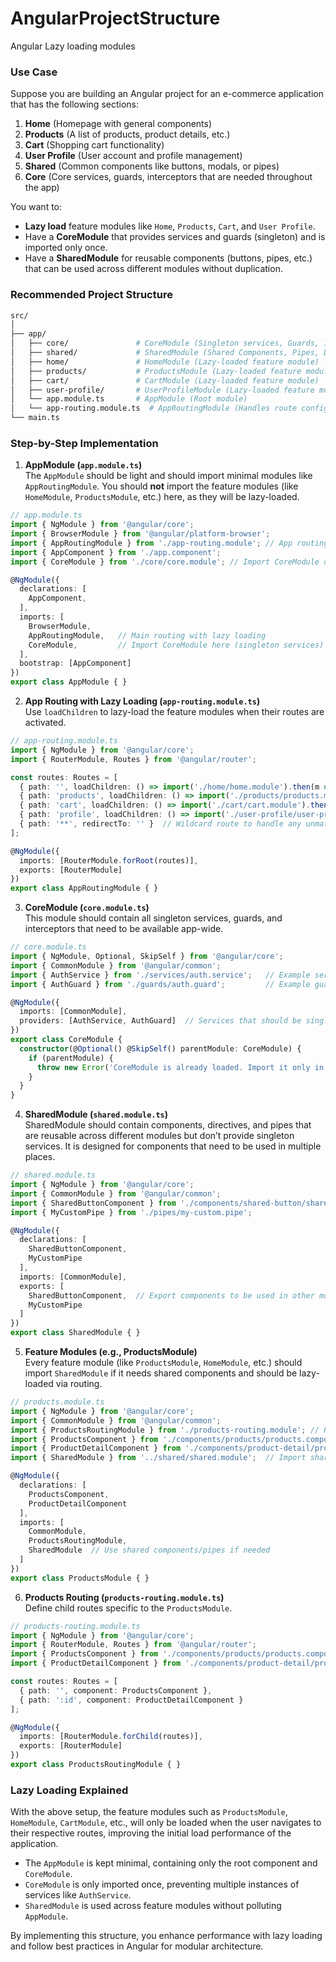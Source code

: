 # AngularProjectStructure
Angular Lazy loading modules

### Use Case

Suppose you are building an Angular project for an e-commerce application that has the following sections:

1. **Home** (Homepage with general components)
2. **Products** (A list of products, product details, etc.)
3. **Cart** (Shopping cart functionality)
4. **User Profile** (User account and profile management)
5. **Shared** (Common components like buttons, modals, or pipes)
6. **Core** (Core services, guards, interceptors that are needed throughout the app)

You want to:
- **Lazy load** feature modules like `Home`, `Products`, `Cart`, and `User Profile`.
- Have a **CoreModule** that provides services and guards (singleton) and is imported only once.
- Have a **SharedModule** for reusable components (buttons, pipes, etc.) that can be used across different modules without duplication.

### Recommended Project Structure

```bash
src/
│
├── app/
│   ├── core/               # CoreModule (Singleton services, Guards, Interceptors)
│   ├── shared/             # SharedModule (Shared Components, Pipes, Directives)
│   ├── home/               # HomeModule (Lazy-loaded feature module)
│   ├── products/           # ProductsModule (Lazy-loaded feature module)
│   ├── cart/               # CartModule (Lazy-loaded feature module)
│   ├── user-profile/       # UserProfileModule (Lazy-loaded feature module)
│   └── app.module.ts       # AppModule (Root module)
│   └── app-routing.module.ts  # AppRoutingModule (Handles route configuration)
└── main.ts
```

### Step-by-Step Implementation

1. **AppModule (`app.module.ts`)**  
   The `AppModule` should be light and should import minimal modules like `AppRoutingModule`. You should **not** import the feature modules (like `HomeModule`, `ProductsModule`, etc.) here, as they will be lazy-loaded.

```typescript
// app.module.ts
import { NgModule } from '@angular/core';
import { BrowserModule } from '@angular/platform-browser';
import { AppRoutingModule } from './app-routing.module'; // App routing
import { AppComponent } from './app.component';
import { CoreModule } from './core/core.module'; // Import CoreModule once in AppModule

@NgModule({
  declarations: [
    AppComponent,
  ],
  imports: [
    BrowserModule,
    AppRoutingModule,   // Main routing with lazy loading
    CoreModule,         // Import CoreModule here (singleton services)
  ],
  bootstrap: [AppComponent]
})
export class AppModule { }
```

2. **App Routing with Lazy Loading (`app-routing.module.ts`)**  
   Use `loadChildren` to lazy-load the feature modules when their routes are activated.

```typescript
// app-routing.module.ts
import { NgModule } from '@angular/core';
import { RouterModule, Routes } from '@angular/router';

const routes: Routes = [
  { path: '', loadChildren: () => import('./home/home.module').then(m => m.HomeModule) },
  { path: 'products', loadChildren: () => import('./products/products.module').then(m => m.ProductsModule) },
  { path: 'cart', loadChildren: () => import('./cart/cart.module').then(m => m.CartModule) },
  { path: 'profile', loadChildren: () => import('./user-profile/user-profile.module').then(m => m.UserProfileModule) },
  { path: '**', redirectTo: '' }  // Wildcard route to handle any unmatched paths
];

@NgModule({
  imports: [RouterModule.forRoot(routes)],
  exports: [RouterModule]
})
export class AppRoutingModule { }
```

3. **CoreModule (`core.module.ts`)**  
   This module should contain all singleton services, guards, and interceptors that need to be available app-wide.

```typescript
// core.module.ts
import { NgModule, Optional, SkipSelf } from '@angular/core';
import { CommonModule } from '@angular/common';
import { AuthService } from './services/auth.service';   // Example service
import { AuthGuard } from './guards/auth.guard';         // Example guard

@NgModule({
  imports: [CommonModule],
  providers: [AuthService, AuthGuard]  // Services that should be singleton
})
export class CoreModule {
  constructor(@Optional() @SkipSelf() parentModule: CoreModule) {
    if (parentModule) {
      throw new Error('CoreModule is already loaded. Import it only in the AppModule.');
    }
  }
}
```

4. **SharedModule (`shared.module.ts`)**  
   SharedModule should contain components, directives, and pipes that are reusable across different modules but don’t provide singleton services. It is designed for components that need to be used in multiple places.

```typescript
// shared.module.ts
import { NgModule } from '@angular/core';
import { CommonModule } from '@angular/common';
import { SharedButtonComponent } from './components/shared-button/shared-button.component';
import { MyCustomPipe } from './pipes/my-custom.pipe';

@NgModule({
  declarations: [
    SharedButtonComponent,
    MyCustomPipe
  ],
  imports: [CommonModule],
  exports: [
    SharedButtonComponent,  // Export components to be used in other modules
    MyCustomPipe
  ]
})
export class SharedModule { }
```

5. **Feature Modules (e.g., ProductsModule)**  
   Every feature module (like `ProductsModule`, `HomeModule`, etc.) should import `SharedModule` if it needs shared components and should be lazy-loaded via routing.

```typescript
// products.module.ts
import { NgModule } from '@angular/core';
import { CommonModule } from '@angular/common';
import { ProductsRoutingModule } from './products-routing.module'; // Routing for this module
import { ProductsComponent } from './components/products/products.component';
import { ProductDetailComponent } from './components/product-detail/product-detail.component';
import { SharedModule } from '../shared/shared.module';  // Import shared components

@NgModule({
  declarations: [
    ProductsComponent,
    ProductDetailComponent
  ],
  imports: [
    CommonModule,
    ProductsRoutingModule,
    SharedModule  // Use shared components/pipes if needed
  ]
})
export class ProductsModule { }
```

6. **Products Routing (`products-routing.module.ts`)**  
   Define child routes specific to the `ProductsModule`.

```typescript
// products-routing.module.ts
import { NgModule } from '@angular/core';
import { RouterModule, Routes } from '@angular/router';
import { ProductsComponent } from './components/products/products.component';
import { ProductDetailComponent } from './components/product-detail/product-detail.component';

const routes: Routes = [
  { path: '', component: ProductsComponent },
  { path: ':id', component: ProductDetailComponent }
];

@NgModule({
  imports: [RouterModule.forChild(routes)],
  exports: [RouterModule]
})
export class ProductsRoutingModule { }
```

### Lazy Loading Explained
With the above setup, the feature modules such as `ProductsModule`, `HomeModule`, `CartModule`, etc., will only be loaded when the user navigates to their respective routes, improving the initial load performance of the application.

- The `AppModule` is kept minimal, containing only the root component and `CoreModule`.
- `CoreModule` is only imported once, preventing multiple instances of services like `AuthService`.
- `SharedModule` is used across feature modules without polluting `AppModule`.

By implementing this structure, you enhance performance with lazy loading and follow best practices in Angular for modular architecture.
